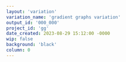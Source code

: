 ```yaml
---
layout: 'variation'
variation_name: 'gradient graphs variation'
output_id: '000_000'
project_id: 'gg'
date_created: 2023-08-29 15:12:00 -0000
wip: false
background: 'black'
column: 0
---
```

